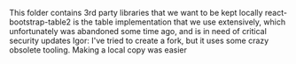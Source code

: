 This folder contains 3rd party libraries that we want to be kept locally
react-bootstrap-table2 is the table implementation that we use extensively, which unfortunately was abandoned some time ago, and is in need of critical security updates
Igor: I've tried to create a fork, but it uses some crazy obsolete tooling. Making a local copy was easier